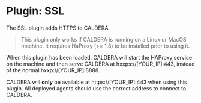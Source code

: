 Plugin: SSL
=========

The SSL plugin adds HTTPS to CALDERA. 
> This plugin only works if CALDERA is running on a Linux or MacOS machine. It requires HaProxy (>= 1.8) to be installed prior to using it.

When this plugin has been loaded, CALDERA will start the HAProxy service on the machine and then serve CALDERA at hxxps://[YOUR_IP]:443, instead of the normal hxxp://[YOUR_IP]:8888.

CALDERA will **only** be available at https://[YOUR_IP]:443 when using this plugin. All deployed agents should use the correct address to connect to CALDERA. 

